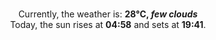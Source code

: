 <p  align="center"><br/>Currently, the weather is: <b> 28°C, <i>few clouds</i></b></br>Today, the sun rises at <b>04:58</b> and sets at <b>19:41</b>.</p>